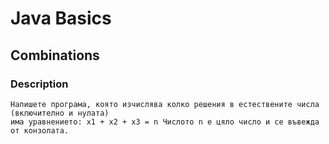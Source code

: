 # Java Basics

## Combinations

### Description

    Напишете програма, която изчислява колко решения в естествените числа (включително и нулата) 
    има уравнението: x1 + x2 + x3 = n Числото n е цяло число и се въвежда от конзолата.
